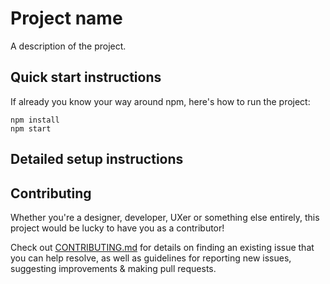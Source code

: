 # Project name

A description of the project.

## Quick start instructions

If already you know your way around npm, here's how to run the project:

```
npm install
npm start
```

## Detailed setup instructions



## Contributing

Whether you're a designer, developer, UXer or something else entirely, this project would be lucky to have you as a contributor!

Check out [CONTRIBUTING.md](CONTRIBUTING.md) for details on finding an existing issue that you can help resolve, as well as guidelines for reporting new issues, suggesting improvements & making pull requests.
